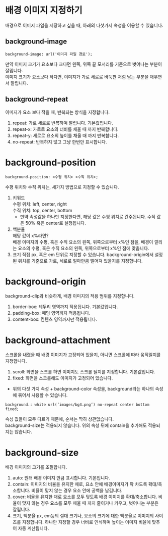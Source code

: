 # 배경 이미지 지정하기
배경으로 이미지 파일을 저장하고 싶을 때, 아래의 다섯가지 속성을 이용할 수 있습니다.

## background-image
```
background-image: url('이미지 파일 경로');
```
만약 이미지 크기가 요소보다 크다면 왼쪽, 위쪽 끝 모서리를 기준으로 벗어나는 부분이 잘립니다.  
이미지 크기가 요소보다 작다면, 이미지가 가로 세로로 바둑판 처럼 남는 부분을 채우면서 깔립니다. 

## background-repeat
이미지가 요소 보다 작을 때, 반복되는 방식을 지정합니다.
1. repeat: 가로 세로로 반복하며 깔립니다. 기본값입니다.
2. repeat-x: 가로로 요소의 너비를 채울 때 까지 반복합니다.
3. repeat-y: 세로로 요소의 높이를 채울 때 까지 반복합니다.
4. no-repeat: 반복하지 않고 그냥 한번만 표시합니다.

# background-position
```
background-position: <수평 위치> <수직 위치>;
```
수평 위치와 수직 위치는, 세가지 방법으로 지정할 수 있습니다.
1. 키워드  
	수평 위치: left, center, right  
	수직 위치: top, center, bottom  
	* 만약 속성값을 하나만 지정한다면, 해당 값은 수평 위치로 간주됩니다. 수직 값은 50% 혹은 center로 설정됩니다.
2. 백분율  
해당 값이 x%라면?  
배경 이미지의 수평, 혹은 수직 요소의 왼쪽, 위쪽으로부터 x%인 점을, 배경이 깔리는 요소의 수평, 혹은 수직 요소의 왼쪽, 위쪽으로부터 x%인 점에 맞춥니다.
3. 크기
직접 px, 혹은 em 단위로 지정할 수 있습니다. background-origin에서 설정된 위치를 기준으로 가로, 세로로 얼마만큼 떨어져 있을지를 지정합니다.

# background-origin
background-clip과 비슷하게, 배경 이미지의 적용 범위를 지정합니다.
1. border-box: 테두리 영역까지 적용됩니다. 기본값입니다.
2. padding-box: 패딩 영역까지 적용됩니다.
3. content-box: 컨텐츠 영역까지만 적용됩니다.

# background-attachment
스크롤을 내렸을 때 배경 이미지가 고정되어 있을지, 아니면 스크롤에 따라 움직일지를 지정합니다.
1. scroll: 화면을 스크롤 하면 이미지도 스크롤 될지를 지정합니다. 기본값입니다.
2. fixed: 화면을 스크롤해도 이미지가 고정되어 있습니다.

* 위의 다섯 가지 속성 + background-color 속성을, background라는 하나의 속성에 묶어서 사용할 수 있습니다.
```
background.: white url(’images/bg4.png’) no-repeat center bottom fixed;
```
속성 값들이 모두 다르기 때문에, 순서는 딱히 상관없습니다.  
background-size는 적용되지 않습니다. 위의 속성 뒤에 contain을 추가해도 적용되지는 않습니다.  

# background-size
배경 이미지의 크기를 조절합니다.
1. auto: 원래 배경 이미지 만큼 표시합니다. 기본입니다.
2. contain: 이미지의 비율을 유지한 채로, 요소 안에 배경이미지가 꽉 차도록 확대/축소합니다. 비율이 맞지 않는 경우 요소 안에 공백을 남깁니다. 
3. cover: 비율을 유지한 채로 요소를 모두 덮도록 배경 이미지를 확대/축소합니다. 비율이 맞지 않는 경우 요소를 모두 채울 때 까지 줄이거나 키우고, 벗어나는 부분은 잘립니다.
4. 크기, 백분율
px, em등의 절대 크기나, 요소의 크기에 대한 백분율로 이미지의 사이즈를 지정합니다. 하나만 지정할 경우 너비로 인식하며 높이는 이미지 비율에 맞추어 자동 계산됩니다.